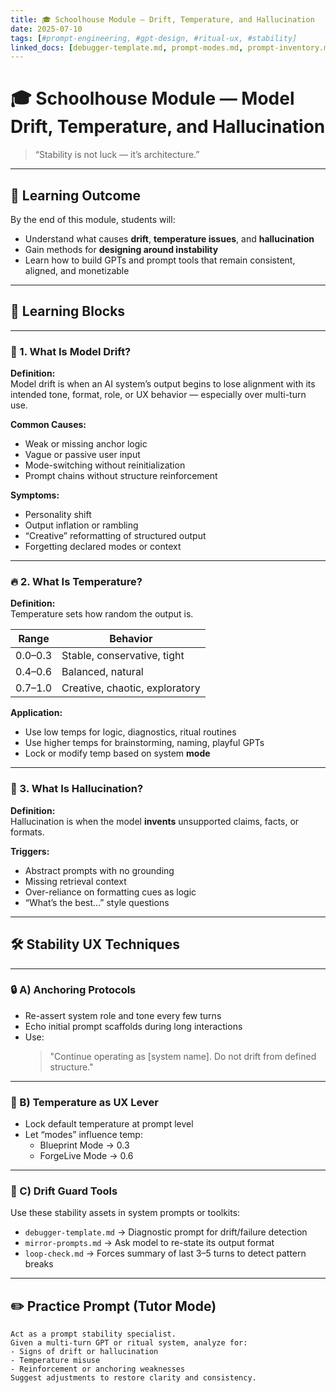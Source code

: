 ```yaml
---
title: 🎓 Schoolhouse Module — Drift, Temperature, and Hallucination
date: 2025-07-10
tags: [#prompt-engineering, #gpt-design, #ritual-ux, #stability]
linked_docs: [debugger-template.md, prompt-modes.md, prompt-inventory.md]
---
```


# 🎓 Schoolhouse Module — Model Drift, Temperature, and Hallucination

> “Stability is not luck — it’s architecture.”

---

## 🎯 Learning Outcome

By the end of this module, students will:
- Understand what causes **drift**, **temperature issues**, and **hallucination**
- Gain methods for **designing around instability**
- Learn how to build GPTs and prompt tools that remain consistent, aligned, and monetizable

---

## 🧱 Learning Blocks

---

### 🧠 1. What Is Model Drift?

**Definition:**  
Model drift is when an AI system’s output begins to lose alignment with its intended tone, format, role, or UX behavior — especially over multi-turn use.

**Common Causes:**
- Weak or missing anchor logic  
- Vague or passive user input  
- Mode-switching without reinitialization  
- Prompt chains without structure reinforcement

**Symptoms:**
- Personality shift  
- Output inflation or rambling  
- “Creative” reformatting of structured output  
- Forgetting declared modes or context

---

### 🔥 2. What Is Temperature?

**Definition:**  
Temperature sets how random the output is.

| Range | Behavior |
|-------|----------|
| 0.0–0.3 | Stable, conservative, tight |
| 0.4–0.6 | Balanced, natural |
| 0.7–1.0 | Creative, chaotic, exploratory |

**Application:**
- Use low temps for logic, diagnostics, ritual routines  
- Use higher temps for brainstorming, naming, playful GPTs  
- Lock or modify temp based on system **mode**

---

### 👻 3. What Is Hallucination?

**Definition:**  
Hallucination is when the model **invents** unsupported claims, facts, or formats.

**Triggers:**
- Abstract prompts with no grounding  
- Missing retrieval context  
- Over-reliance on formatting cues as logic  
- “What’s the best…” style questions

---

## 🛠 Stability UX Techniques

---

### 🔒 A) Anchoring Protocols

- Re-assert system role and tone every few turns  
- Echo initial prompt scaffolds during long interactions  
- Use:  
  > "Continue operating as [system name]. Do not drift from defined structure."

---

### 🧊 B) Temperature as UX Lever

- Lock default temperature at prompt level  
- Let “modes” influence temp:
  - Blueprint Mode → 0.3  
  - ForgeLive Mode → 0.6

---

### 🧰 C) Drift Guard Tools

Use these stability assets in system prompts or toolkits:

- `debugger-template.md` → Diagnostic prompt for drift/failure detection  
- `mirror-prompts.md` → Ask model to re-state its output format  
- `loop-check.md` → Forces summary of last 3–5 turns to detect pattern breaks

---

## ✏️ Practice Prompt (Tutor Mode)

```prompt
Act as a prompt stability specialist.  
Given a multi-turn GPT or ritual system, analyze for:
- Signs of drift or hallucination
- Temperature misuse
- Reinforcement or anchoring weaknesses  
Suggest adjustments to restore clarity and consistency.
